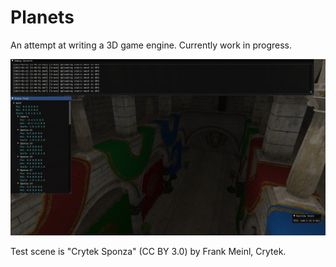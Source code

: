 # Planets

An attempt at writing a 3D game engine. Currently work in progress. 

![Screenshot](screenshot.jpg?raw=true "Screenshot")

Test scene is "Crytek Sponza" (CC BY 3.0) by Frank Meinl, Crytek.
